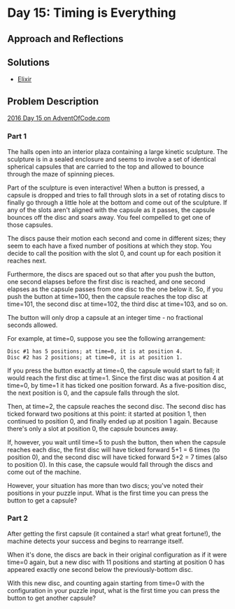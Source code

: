 # Day 15: Timing is Everything

## Approach and Reflections

## Solutions

- [Elixir](../elixir2016/lib/day15.ex)

## Problem Description

[2016 Day 15 on AdventOfCode.com](https://adventofcode.com/2016/day/15)

### Part 1

The halls open into an interior plaza containing a large kinetic sculpture.
The sculpture is in a sealed enclosure and seems to involve a set of identical
spherical capsules that are carried to the top and allowed to bounce through
the maze of spinning pieces.

Part of the sculpture is even interactive! When a button is pressed, a capsule
is dropped and tries to fall through slots in a set of rotating discs to
finally go through a little hole at the bottom and come out of the sculpture.
If any of the slots aren't aligned with the capsule as it passes, the capsule
bounces off the disc and soars away. You feel compelled to get one of those
capsules.

The discs pause their motion each second and come in different sizes; they
seem to each have a fixed number of positions at which they stop. You decide
to call the position with the slot 0, and count up for each position it
reaches next.

Furthermore, the discs are spaced out so that after you push the button, one
second elapses before the first disc is reached, and one second elapses as the
capsule passes from one disc to the one below it. So, if you push the button
at time=100, then the capsule reaches the top disc at time=101, the second
disc at time=102, the third disc at time=103, and so on.

The button will only drop a capsule at an integer time - no fractional seconds
allowed.

For example, at time=0, suppose you see the following arrangement:

```
Disc #1 has 5 positions; at time=0, it is at position 4.
Disc #2 has 2 positions; at time=0, it is at position 1.
```

If you press the button exactly at time=0, the capsule would start to fall; it
would reach the first disc at time=1. Since the first disc was at position
4 at time=0, by time=1 it has ticked one position forward. As a five-position
disc, the next position is 0, and the capsule falls through the slot.

Then, at time=2, the capsule reaches the second disc. The second disc has
ticked forward two positions at this point: it started at position 1, then
continued to position 0, and finally ended up at position 1 again. Because
there's only a slot at position 0, the capsule bounces away.

If, however, you wait until time=5 to push the button, then when the capsule
reaches each disc, the first disc will have ticked forward 5+1 = 6 times (to
position 0), and the second disc will have ticked forward 5+2 = 7 times (also
to position 0). In this case, the capsule would fall through the discs and
come out of the machine.

However, your situation has more than two discs; you've noted their positions
in your puzzle input. What is the first time you can press the button to get
a capsule?

### Part 2

After getting the first capsule (it contained a star! what great fortune!),
the machine detects your success and begins to rearrange itself.

When it's done, the discs are back in their original configuration as if it
were time=0 again, but a new disc with 11 positions and starting at position
0 has appeared exactly one second below the previously-bottom disc.

With this new disc, and counting again starting from time=0 with the
configuration in your puzzle input, what is the first time you can press the
button to get another capsule?
